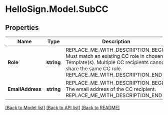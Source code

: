# HelloSign.Model.SubCC

## Properties

Name | Type | Description | Notes
------------ | ------------- | ------------- | -------------
**Role** | **string** | REPLACE_ME_WITH_DESCRIPTION_BEGIN Must match an existing CC role in chosen Template(s). Multiple CC recipients cannot share the same CC role. REPLACE_ME_WITH_DESCRIPTION_END | 
**EmailAddress** | **string** | REPLACE_ME_WITH_DESCRIPTION_BEGIN The email address of the CC recipient. REPLACE_ME_WITH_DESCRIPTION_END | 

[[Back to Model list]](../README.md#documentation-for-models) [[Back to API list]](../README.md#documentation-for-api-endpoints) [[Back to README]](../README.md)

